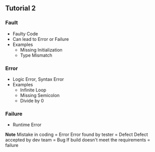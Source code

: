 ## Tutorial 2

### Fault
- Faulty Code
- Can lead to Error or Failure
- Examples
  - Missing Initialization
  - Type Mismatch

### Error
- Logic Error, Syntax Error
- Examples
  - Infinite Loop
  - Missing Semicolon
  - Divide by 0

### Failure
- Runtime Error

**Note**
Mistake in coding = Error
Error found by tester = Defect
Defect accepted by dev team = Bug
If build doesn't meet the requirements = failure
